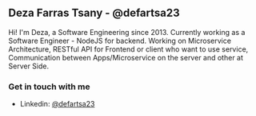 ## Deza Farras Tsany - @defartsa23
Hi! I'm Deza, a Software Engineering since 2013. Currently working as a Software Engineer - NodeJS for backend. Working on Microservice Architecture, RESTful API for Frontend or client who want to use service, Communication between Apps/Microservice on the server and other at Server Side.

### Get in touch with me
- Linkedin: [@defartsa23](https://linkedin.com/in/deza-farras-tsany)
